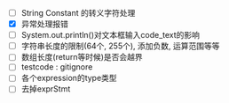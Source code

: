 - [ ] String Constant 的转义字符处理
- [x] 异常处理报错
- [ ] System.out.println()对文本框输入code_text的影响
- [ ] 字符串长度的限制(64个, 255个), 添加负数, 运算范围等等
- [ ] 数组长度(return等时候)是否会越界
- [ ] testcode : gitignore
- [ ] 各个expression的type类型
- [ ] 去掉exprStmt